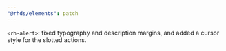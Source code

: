 ```yaml
---
"@rhds/elements": patch
---
```


`<rh-alert>`: fixed typography and description margins, and added a cursor style 
for the slotted actions.  
